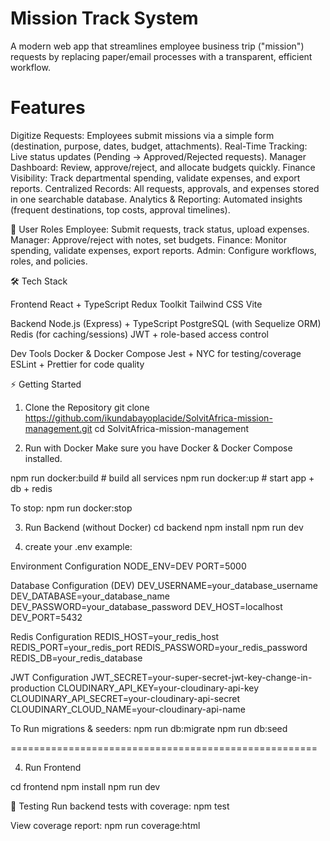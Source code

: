 # Mission Track System

A modern web app that streamlines employee business trip ("mission") requests by replacing paper/email processes with a transparent, efficient workflow.

# Features
Digitize Requests: Employees submit missions via a simple form (destination, purpose, dates, budget, attachments).
Real-Time Tracking: Live status updates (Pending → Approved/Rejected requests).
Manager Dashboard: Review, approve/reject, and allocate budgets quickly.
Finance Visibility: Track departmental spending, validate expenses, and export reports.
Centralized Records: All requests, approvals, and expenses stored in one searchable database.
Analytics & Reporting: Automated insights (frequent destinations, top costs, approval timelines).

👤 User Roles
Employee: Submit requests, track status, upload expenses.
Manager: Approve/reject with notes, set budgets.
Finance: Monitor spending, validate expenses, export reports.
Admin: Configure workflows, roles, and policies.

🛠️ Tech Stack

Frontend
React + TypeScript
Redux Toolkit
Tailwind CSS
Vite

Backend
Node.js (Express) + TypeScript
PostgreSQL (with Sequelize ORM)
Redis (for caching/sessions)
JWT + role-based access control

Dev Tools
Docker & Docker Compose
Jest + NYC for testing/coverage
ESLint + Prettier for code quality

⚡ Getting Started
1. Clone the Repository
git clone https://github.com/ikundabayoplacide/SolvitAfrica-mission-management.git
cd SolvitAfrica-mission-management

2. Run with Docker
Make sure you have Docker & Docker Compose installed.

npm run docker:build   # build all services
npm run docker:up      # start app + db + redis

To stop:
npm run docker:stop

3. Run Backend (without Docker)
cd backend
npm install
npm run dev

4. create your .env 
example:

Environment Configuration
NODE_ENV=DEV
PORT=5000

Database Configuration (DEV)
DEV_USERNAME=your_database_username
DEV_DATABASE=your_database_name
DEV_PASSWORD=your_database_password
DEV_HOST=localhost
DEV_PORT=5432

Redis Configuration
REDIS_HOST=your_redis_host
REDIS_PORT=your_redis_port
REDIS_PASSWORD=your_redis_password
REDIS_DB=your_redis_database

JWT Configuration
JWT_SECRET=your-super-secret-jwt-key-change-in-production
CLOUDINARY_API_KEY=your-cloudinary-api-key
CLOUDINARY_API_SECRET=your-cloudinary-api-secret
CLOUDINARY_CLOUD_NAME=your-cloudinary-api-name


To Run migrations & seeders:
npm run db:migrate
npm run db:seed

=====================================================

4. Run Frontend

cd frontend
npm install
npm run dev

🧪 Testing
Run backend tests with coverage:
npm test


View coverage report:
npm run coverage:html
